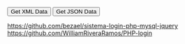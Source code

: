 <!DOCTYPE html>
<html>
<head>
    <title>Nueva Solicitud</title>
</head>
<body>
  <script src="https://cdnjs.cloudflare.com/ajax/libs/jquery/2.1.4/jquery.min.js"></script>
  <script src="https://cdnjs.cloudflare.com/ajax/libs/jqueryui/1.11.4/jquery-ui.min.js"></script>
  <script src="https://formbuilder.online/assets/js/form-builder.min.js"></script>
<div class="setDataWrap">
  <button id="getXML" type="button">Get XML Data</button>
  <button id="getJSON" type="button">Get JSON Data</button>
</div>
<div id="build-wrap"></div>
  <!--<div id="fb-editor"></div>-->
  
</body>
</html>

<script>
jQuery($ => {
    var options = {
      //idioma
      i18n: {
        locale: 'es-ES'
      },
      //boton gurdar del formulario
      onSave: function(evt, formData) {
      toggleEdit(false);
      alert("Guardado correctamente"+formBuilder.actions.getData('json'));  
      $('.render-wrap').formRender({formData});
    }
    };
    
  //Construye el formulario
  $fbTemplate = $(document.getElementById('build-wrap'));
  var formBuilder = $fbTemplate.formBuilder(options);

  document.getElementById('getXML').addEventListener('click', function() {
    alert(formBuilder.actions.getData('xml'));
  });
  document.getElementById('getJSON').addEventListener('click', function() {
    alert(formBuilder.actions.getData('json'));
  });
});

function toggleEdit(editing) {
  document.body.classList.toggle('form-rendered', !editing);
}

document.getElementById('edit-form').onclick = function() {
  toggleEdit(true);
};
</script>

https://github.com/bezael/sistema-login-php-mysql-jquery
https://github.com/WilliamRiveraRamos/PHP-login
